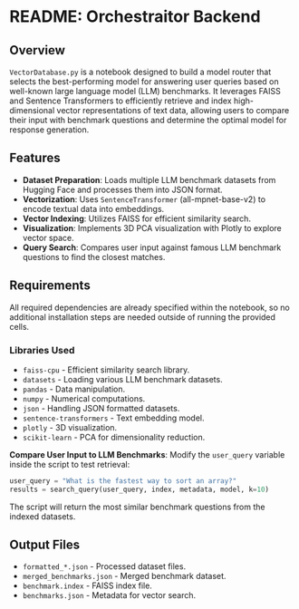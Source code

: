 # README: Orchestraitor Backend

## Overview
`VectorDatabase.py` is a notebook designed to build a model router that selects the best-performing model for answering user queries based on well-known large language model (LLM) benchmarks. It leverages FAISS and Sentence Transformers to efficiently retrieve and index high-dimensional vector representations of text data, allowing users to compare their input with benchmark questions and determine the optimal model for response generation.

## Features
- **Dataset Preparation**: Loads multiple LLM benchmark datasets from Hugging Face and processes them into JSON format.
- **Vectorization**: Uses `SentenceTransformer` (all-mpnet-base-v2) to encode textual data into embeddings.
- **Vector Indexing**: Utilizes FAISS for efficient similarity search.
- **Visualization**: Implements 3D PCA visualization with Plotly to explore vector space.
- **Query Search**: Compares user input against famous LLM benchmark questions to find the closest matches.

## Requirements
All required dependencies are already specified within the notebook, so no additional installation steps are needed outside of running the provided cells.

### Libraries Used
- `faiss-cpu` - Efficient similarity search library.
- `datasets` - Loading various LLM benchmark datasets.
- `pandas` - Data manipulation.
- `numpy` - Numerical computations.
- `json` - Handling JSON formatted datasets.
- `sentence-transformers` - Text embedding model.
- `plotly` - 3D visualization.
- `scikit-learn` - PCA for dimensionality reduction.

 **Compare User Input to LLM Benchmarks**:
   Modify the `user_query` variable inside the script to test retrieval:
   ```python
   user_query = "What is the fastest way to sort an array?"
   results = search_query(user_query, index, metadata, model, k=10)
   ```
   The script will return the most similar benchmark questions from the indexed datasets.

## Output Files
- `formatted_*.json` - Processed dataset files.
- `merged_benchmarks.json` - Merged benchmark dataset.
- `benchmark.index` - FAISS index file.
- `benchmarks.json` - Metadata for vector search.

